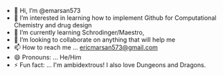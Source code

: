 - 👋 Hi, I’m @emarsan573
- 👀 I’m interested in learning how to implement Github for Computational Chemistry and drug design
- 🌱 I’m currently learning Schrodinger/Maestro, 
- 💞️ I’m looking to collaborate on anything that will help me 
- 📫 How to reach me ... ericmarsan573@gmail.com
- 😄 Pronouns: ... He/Him
- ⚡ Fun fact: ... I'm ambidextrous! I also love Dungeons and Dragons.

<!---
emarsan573/emarsan573 is a ✨ special ✨ repository because its `README.md` (this file) appears on your GitHub profile.
You can click the Preview link to take a look at your changes.
--->

